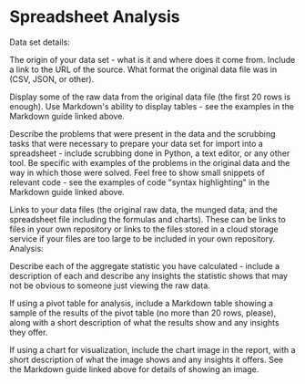 # Spreadsheet Analysis
Data set details:

The origin of your data set - what is it and where does it come from. Include a link to the URL of the source.
What format the original data file was in (CSV, JSON, or other).

Display some of the raw data from the original data file (the first 20 rows is enough). Use Markdown's ability to display tables - see the examples in the Markdown guide linked above.

Describe the problems that were present in the data and the scrubbing tasks that were necessary to prepare your data set for import into a spreadsheet - include scrubbing done in Python, a text editor, or any other tool. Be specific with examples of the problems in the original data and the way in which those were solved. Feel free to show small snippets of relevant code - see the examples of code "syntax highlighting" in the Markdown guide linked above.

Links to your data files (the original raw data, the munged data, and the spreadsheet file including the formulas and charts). These can be links to files in your own repository or links to the files stored in a cloud storage service if your files are too large to be included in your own repository.
Analysis:

Describe each of the aggregate statistic you have calculated - include a description of each and describe any insights the statistic shows that may not be obvious to someone just viewing the raw data.

If using a pivot table for analysis, include a Markdown table showing a sample of the results of the pivot table (no more than 20 rows, please), along with a short description of what the results show and any insights they offer.

If using a chart for visualization, include the chart image in the report, with a short description of what the image shows and any insights it offers. See the Markdown guide linked above for details of showing an image.
